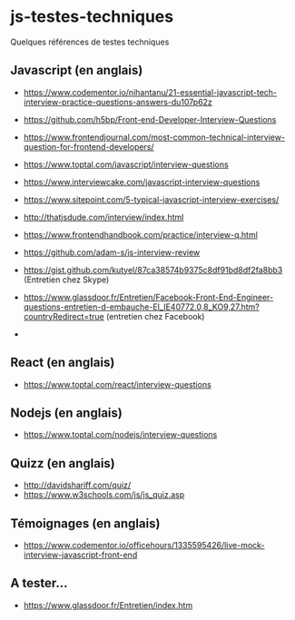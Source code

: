 # js-testes-techniques
Quelques références de testes techniques

## Javascript (en anglais)

* https://www.codementor.io/nihantanu/21-essential-javascript-tech-interview-practice-questions-answers-du107p62z
* https://github.com/h5bp/Front-end-Developer-Interview-Questions
* https://www.frontendjournal.com/most-common-technical-interview-question-for-frontend-developers/
* https://www.toptal.com/javascript/interview-questions
* https://www.interviewcake.com/javascript-interview-questions
* https://www.sitepoint.com/5-typical-javascript-interview-exercises/
* http://thatjsdude.com/interview/index.html
* https://www.frontendhandbook.com/practice/interview-q.html
* https://github.com/adam-s/js-interview-review

* https://gist.github.com/kutyel/87ca38574b9375c8df91bd8df2fa8bb3 (Entretien chez Skype)
* https://www.glassdoor.fr/Entretien/Facebook-Front-End-Engineer-questions-entretien-d-embauche-EI_IE40772.0,8_KO9,27.htm?countryRedirect=true (entretien chez Facebook)
* 

## React (en anglais)

* https://www.toptal.com/react/interview-questions

## Nodejs (en anglais)

* https://www.toptal.com/nodejs/interview-questions

## Quizz (en anglais)

* http://davidshariff.com/quiz/
* https://www.w3schools.com/js/js_quiz.asp


## Témoignages (en anglais)

* https://www.codementor.io/officehours/1335595426/live-mock-interview-javascript-front-end

## A tester...

* https://www.glassdoor.fr/Entretien/index.htm


